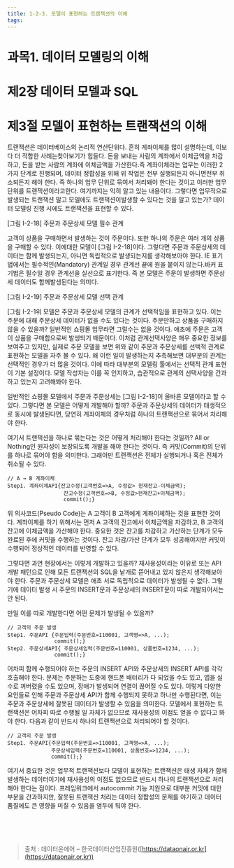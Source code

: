 ```yaml
---
title: 1-2-3. 모델이 표현하는 트랜잭션의 이해
tags: 
---
```


# 과목1. 데이터 모델링의 이해
# 제2장 데이터 모델과 SQL
# 제3절 모델이 표현하는 트랜잭션의 이해

트랜잭션은 데이터베이스의 논리적 연산단위다. 흔히 계좌이체를 많이 설명하는데, 이보다 더 적합한 사례는찾아보기가 힘들다. 돈을 보내는 사람의 계좌에서 이체금액을 차감하고, 돈을 받는 사람의 계좌에 이체금액을 가산한다.즉 계좌이체라는 업무는 이러한 2가지 단계로 진행되며, 데이터 정합성을 위해 위 작업은 전부 실행되든지 아니면전부 취소되든지 해야 한다. 즉 하나의 업무 단위로 묶여서 처리돼야 한다는 것이고 이러한 업무 단위를 트랜잭션이라고한다. 여기까지는 익히 알고 있는 내용이다. 그렇다면 업무적으로 발생되는 트랜잭션 말고 모델에도 트랜잭션이발생할 수 있다는 것을 알고 있는가? 데이터 모델링 진행 시에도 트랜잭션을 표현할 수 있다.


[그림 I-2-18] 주문과 주문상세 모델 필수 관계

고객이 상품을 구매하면서 발생하는 것이 주문이다. 또한 하나의 주문은 여러 개의 상품을 구매할 수 있다. 이에대한 모델이 [그림 I-2-18]이다. 그렇다면 주문과 주문상세의 데이터는 함께 발생되는지, 아니면 독립적으로 발생되는지를 생각해보아야 한다. IE 표기법에서는 필수적인(Mandatory) 관계일 경우 관계선 끝에 원을 붙이지 않는다.바커 표기법은 필수일 경우 관계선을 실선으로 표기한다. 즉 본 모델은 주문이 발생하면 주문상세 데이터도 함께발생된다는 의미다.


[그림 I-2-19] 주문과 주문상세 모델 선택 관계

[그림 I-2-1위 모델은 주문과 주문상세 모델의 관계가 선택적임을 표현하고 있다. 이는 주문에 대해 주문상세 데이터가 없을 수도 있다는 것이다. 주문만하고 상품을 구매하지 않을 수 있을까? 일반적인 쇼핑몰 업무라면 그럴수는 없을 것이다. 애초에 주문은 고객이 상품을 구매함으로써 발생되기 때문이다. 이처럼 관계선택사양은 매우 중요한 정보를 보여주고 있지만, 실제로 주문 모델을 보면 위와 같이 주문과 주문상세를 선택적 관계로 표현하는 모델을 자주 볼 수 있다. 왜 이런 일이 발생하는지 추측해보면 대부분의 관계는 선택적인 경우가 더 많을 것이다. 이에 따라 대부분의 모델링 툴에서는 선택적 관계 표현이 기본 설정이다. 모델 작성자는 이를 꼭 인지하고, 습관적으로 관계의 선택사양을 간과하고 있는지 고려해봐야 한다.

일반적인 쇼핑몰 모델에서 주문과 주문상세는 [그림 I-2-18]이 올바른 모델이라고 할 수 있다. 그렇다면 본 모델은 어떻게 개발해야 할까? 주문과 주문상세의 데이터가 태생적으로 동시에 발생된다면, 당연히 계좌이체의 경우처럼 하나의 트랜잭션으로 묶어서 처리해야 한다.

여기서 트랜잭션을 하나로 묶는다는 것은 어떻게 처리해야 한다는 것일까? All or Nothing인 원자성이 보장되도록 개발을 해야 한다는 것이다. 즉 커밋(Commit)의 단위를 하나로 묶어야 함을 의미한다. 그래야만 트랜잭션은 전체가 실행되거나 혹은 전체가 취소될 수 있다.

```
// A → B 계좌이체
Step1. 계좌이체API{잔고수정(고객번호=>A, 수정값> 현재잔고-이체금액);
                  잔고수정(고객번호=>B, 수정값>현재잔고+이체금액);
				  commit();}
```

위 의사코드(Pseudo Code)는 A 고객이 B 고객에게 계좌이체하는 것을 표현한 것이다. 계좌이체를 하기 위해서는 먼저 A 고객의 잔고에서 이체금액을 차감하고, B 고객의 잔고에 이체금액을 가산해야 한다. 중요한 것은 잔고를 차감하고 가산하는 단계가 모두 완료된 후에 커밋을 수행하는 것이다. 잔고 차감/가산 단계가 모두 성공해야지만 커밋이 수행되어 정상적인 데이터를 반영할 수 있다.

그렇다면 과연 현장에서는 이렇게 개발하고 있을까? 재사용성이라는 이유로 또는 API 개발 패턴으로 인해 모든 트랜잭션의 SQL을 낱개로 뜯어내고 있지 않은지 생각해보아야 한다. 주문과 주문상세 모델은 애초 서로 독립적으로 데이터가 발생될 수 없다. 그렇기에 데이터 발생 시 주문의 INSERT문과 주문상세의 INSERT문이 따로 개발되어서는 안 된다.

만일 이를 따로 개발한다면 어떤 문제가 발생될 수 있을까?

```
// 고객의 주문 발생
Step1. 주문API {주문입력(주문번호=110001, 고객명=>A, ...);
               commit();}
Step2. 주문상세API{ 주문상세입력(주문번호=110001, 상품번호=1234, ...);
               commit();}
```

어차피 함께 수행되어야 하는 주문의 INSERT API와 주문상세의 INSERT API를 각각 호출해야 한다. 문제는 주문하는 도중에 핸드폰 배터리가 다 되었을 수도 있고, 앱을 실수로 꺼버렸을 수도 있으며, 장애가 발생되어 연결이 끊어질 수도 있다. 이렇게 다양한 요인들로 인해 주문과 주문상세 API가 함께 수행되지 못하고 하나만 수행된다면, 이는 주문과 주문상세에 잘못된 데이터가 발생할 수 있음을 의미한다. 모델에서 표현하는 트랜잭션은 어차피 따로 수행될 일 자체가 없으므로 재사용성의 이점도 얻을 수 없다고 봐야 한다. 다음과 같이 반드시 하나의 트랜잭션으로 처리되어야 할 것이다.

```
// 고객의 주문 발생
Step1. 주문API{주문입력(주문번호=>110001, 고객명=>A, ...);
              주문상세입력(주문번호=110001, 상품번호=>1234, ...);
			  commit();}
```

여기서 중요한 것은 업무적 트랜잭션보다 모델이 표현하는 트랜잭션은 태생 자체가 함께 발생하는 데이터이기에 재사용성의 이점도 없으므로 반드시 하나의 트랜잭션으로 처리해야 한다는 점이다. 프레임워크에서 autocommit 기능 지원으로 대부분 커밋에 대한 부분을 간과하지만, 잘못된 트랜잭션 처리는 데이터 정합성의 문제를 야기하고 데이터 품질에도 큰 영향을 미칠 수 있음을 염두에 둬야 한다.

<br><br><br>
> 출처 : 데이터온에어 – 한국데이터산업진흥원([https://dataonair.or.kr](https://dataonair.or.kr))
